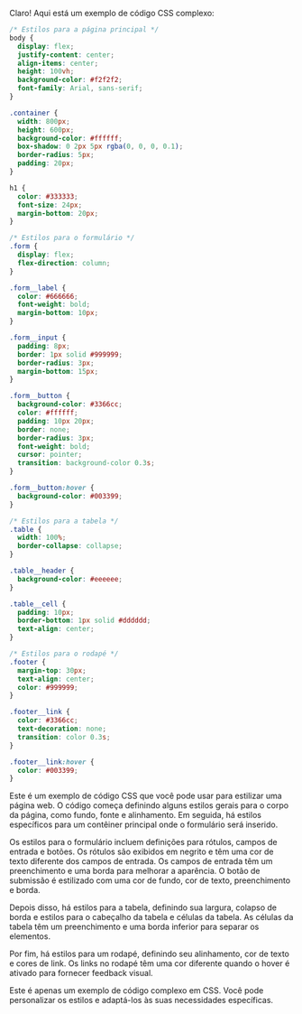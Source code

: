 Claro! Aqui está um exemplo de código CSS complexo:

```css
/* Estilos para a página principal */
body {
  display: flex;
  justify-content: center;
  align-items: center;
  height: 100vh;
  background-color: #f2f2f2;
  font-family: Arial, sans-serif;
}

.container {
  width: 800px;
  height: 600px;
  background-color: #ffffff;
  box-shadow: 0 2px 5px rgba(0, 0, 0, 0.1);
  border-radius: 5px;
  padding: 20px;
}

h1 {
  color: #333333;
  font-size: 24px;
  margin-bottom: 20px;
}

/* Estilos para o formulário */
.form {
  display: flex;
  flex-direction: column;
}

.form__label {
  color: #666666;
  font-weight: bold;
  margin-bottom: 10px;
}

.form__input {
  padding: 8px;
  border: 1px solid #999999;
  border-radius: 3px;
  margin-bottom: 15px;
}

.form__button {
  background-color: #3366cc;
  color: #ffffff;
  padding: 10px 20px;
  border: none;
  border-radius: 3px;
  font-weight: bold;
  cursor: pointer;
  transition: background-color 0.3s;
}

.form__button:hover {
  background-color: #003399;
}

/* Estilos para a tabela */
.table {
  width: 100%;
  border-collapse: collapse;
}

.table__header {
  background-color: #eeeeee;
}

.table__cell {
  padding: 10px;
  border-bottom: 1px solid #dddddd;
  text-align: center;
}

/* Estilos para o rodapé */
.footer {
  margin-top: 30px;
  text-align: center;
  color: #999999;
}

.footer__link {
  color: #3366cc;
  text-decoration: none;
  transition: color 0.3s;
}

.footer__link:hover {
  color: #003399;
}
```

Este é um exemplo de código CSS que você pode usar para estilizar uma página web. O código começa definindo alguns estilos gerais para o corpo da página, como fundo, fonte e alinhamento. Em seguida, há estilos específicos para um contêiner principal onde o formulário será inserido.

Os estilos para o formulário incluem definições para rótulos, campos de entrada e botões. Os rótulos são exibidos em negrito e têm uma cor de texto diferente dos campos de entrada. Os campos de entrada têm um preenchimento e uma borda para melhorar a aparência. O botão de submissão é estilizado com uma cor de fundo, cor de texto, preenchimento e borda.

Depois disso, há estilos para a tabela, definindo sua largura, colapso de borda e estilos para o cabeçalho da tabela e células da tabela. As células da tabela têm um preenchimento e uma borda inferior para separar os elementos.

Por fim, há estilos para um rodapé, definindo seu alinhamento, cor de texto e cores de link. Os links no rodapé têm uma cor diferente quando o hover é ativado para fornecer feedback visual.

Este é apenas um exemplo de código complexo em CSS. Você pode personalizar os estilos e adaptá-los às suas necessidades específicas.